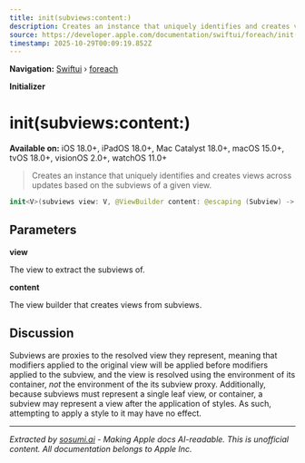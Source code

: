 ```yaml
---
title: init(subviews:content:)
description: Creates an instance that uniquely identifies and creates views across updates based on the subviews of a given view.
source: https://developer.apple.com/documentation/swiftui/foreach/init(subviews:content:)
timestamp: 2025-10-29T00:09:19.852Z
---
```


**Navigation:** [Swiftui](/documentation/swiftui) › [foreach](/documentation/swiftui/foreach)

**Initializer**

# init(subviews:content:)

**Available on:** iOS 18.0+, iPadOS 18.0+, Mac Catalyst 18.0+, macOS 15.0+, tvOS 18.0+, visionOS 2.0+, watchOS 11.0+

> Creates an instance that uniquely identifies and creates views across updates based on the subviews of a given view.

```swift
init<V>(subviews view: V, @ViewBuilder content: @escaping (Subview) -> Content) where Data == ForEachSubviewCollection<Content>, ID == Subview.ID, Content : View, V : View
```

## Parameters

**view**

The view to extract the subviews of.



**content**

The view builder that creates views from subviews.



## Discussion

Subviews are proxies to the resolved view they represent, meaning that modifiers applied to the original view will be applied before modifiers applied to the subview, and the view is resolved using the environment of its container, *not* the environment of the its subview proxy. Additionally, because subviews must represent a single leaf view, or container, a subview may represent a view after the application of styles. As such, attempting to apply a style to it may have no effect.

---

*Extracted by [sosumi.ai](https://sosumi.ai) - Making Apple docs AI-readable.*
*This is unofficial content. All documentation belongs to Apple Inc.*
